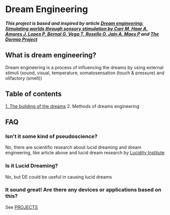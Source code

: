 # Dream Engineering
***This project is based  and inspired by article [Dream engineering: Simulating worlds through sensory stimulation by Carr M, Haar A, Amores J, Lopes P, Bernal G, Vega T, Rosello O, Jain A, Maes P](https://www.sciencedirect.com/science/article/pii/S1053810020300325) and [The Dormio Project](https://www.media.mit.edu/projects/sleep-creativity/overview/)***

## What is dream engineering?
Dream engineering is a process of influencing the dreams by using external stimuli (sound, visual, temperature, somatosensation (touch & pressure) and olifactory (smell)) 

## Table of contents
[1. The building of the dreams](DREAMS.md)
2. Methods of dreams engineering



## FAQ
### Isn't it some kind of pseudoscience?
No, there are scientific research about lucid dreaming and dream engineering, like article above and lucid dream research by [Lucidity Institute](http://www.lucidity.com/)

### Is it Lucid Dreaming?
No, but DE could be useful in causing lucid dreams

### It sound great! Are there any devices or applications based on this?
See [PROJECTS](PROJECTS.md)

